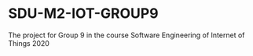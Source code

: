 # SDU-M2-IOT-GROUP9
The project for Group 9 in the course Software Engineering of Internet of Things 2020
